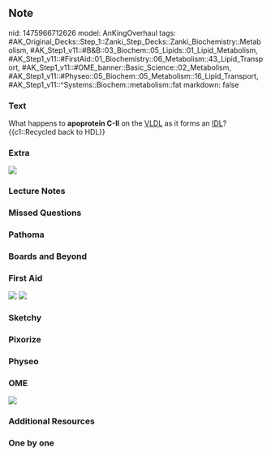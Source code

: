 ## Note
nid: 1475966712626
model: AnKingOverhaul
tags: #AK_Original_Decks::Step_1::Zanki_Step_Decks::Zanki_Biochemistry::Metabolism, #AK_Step1_v11::#B&B::03_Biochem::05_Lipids::01_Lipid_Metabolism, #AK_Step1_v11::#FirstAid::01_Biochemistry::06_Metabolism::43_Lipid_Transport, #AK_Step1_v11::#OME_banner::Basic_Science::02_Metabolism, #AK_Step1_v11::#Physeo::05_Biochem::05_Metabolism::16_Lipid_Transport, #AK_Step1_v11::^Systems::Biochem::metabolism::fat
markdown: false

### Text
<div>
  <div>
    <div>
      <div>
        What happens to <b>apoprotein C-II</b> on the <u>VLDL</u>
        as it forms an <u>IDL</u>?
      </div>
      <div>
        {{c1::Recycled back to HDL}}
      </div>
    </div>
  </div>
</div>

### Extra
<img src="paste-423543904928075.jpg">

### Lecture Notes


### Missed Questions


### Pathoma


### Boards and Beyond


### First Aid
<img src="tmp73PybX.png"> <img src="tmpkMpd4d.png">

### Sketchy


### Pixorize


### Physeo


### OME
<div class="ome-widget">
  <a href=
  "https://onlinemeded.org/spa/metabolism?ref=anki"><img src=
  "_OME_AnkiFlashcards_Topic_1.png"></a>
</div>

### Additional Resources


### One by one

